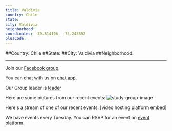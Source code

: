 ```yaml
---
title: Valdivia
country: Chile
state: 
city: Valdivia
neighborhood: 
coordinates: -39.814196, -73.245852
plusCode:
---
```


##Country: Chile
##State: 
##City: Valdivia
##Neighborhood: 
*****
Join our [Facebook group](https://www.facebook.com/groups/free.code.camp.valdivia).

You can chat with us on [chat app]().

Our Group leader is [leader]()

Here are some pictures from our recent events:
![study-group-image]()

Here's a stream of one of our recent events:
[video hosting platform embed]

We have events every Tuesday. You can RSVP for an event on [event platform]().
